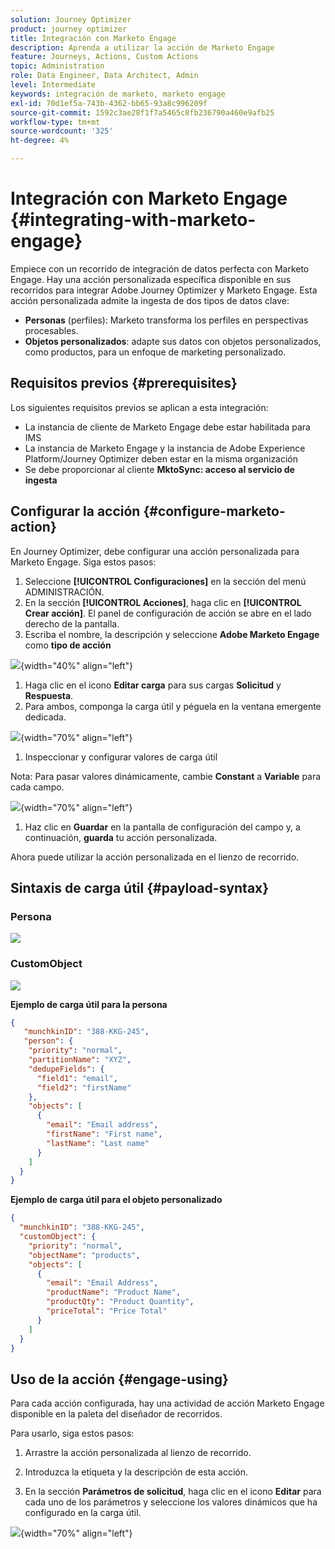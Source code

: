 ```yaml
---
solution: Journey Optimizer
product: journey optimizer
title: Integración con Marketo Engage
description: Aprenda a utilizar la acción de Marketo Engage
feature: Journeys, Actions, Custom Actions
topic: Administration
role: Data Engineer, Data Architect, Admin
level: Intermediate
keywords: integración de marketo, marketo engage
exl-id: 70d1ef5a-743b-4362-bb65-93a8c996209f
source-git-commit: 1592c3ae28f1f7a5465c8fb236790a460e9afb25
workflow-type: tm+mt
source-wordcount: '325'
ht-degree: 4%

---
```


# Integración con Marketo Engage {#integrating-with-marketo-engage}

Empiece con un recorrido de integración de datos perfecta con Marketo Engage. Hay una acción personalizada específica disponible en sus recorridos para integrar Adobe Journey Optimizer y Marketo Engage. Esta acción personalizada admite la ingesta de dos tipos de datos clave:

* **Personas** (perfiles): Marketo transforma los perfiles en perspectivas procesables.
* **Objetos personalizados**: adapte sus datos con objetos personalizados, como productos, para un enfoque de marketing personalizado.

## Requisitos previos {#prerequisites}

Los siguientes requisitos previos se aplican a esta integración:

* La instancia de cliente de Marketo Engage debe estar habilitada para IMS
* La instancia de Marketo Engage y la instancia de Adobe Experience Platform/Journey Optimizer deben estar en la misma organización
* Se debe proporcionar al cliente **MktoSync: acceso al servicio de ingesta**

## Configurar la acción {#configure-marketo-action}


En Journey Optimizer, debe configurar una acción personalizada para Marketo Engage. Siga estos pasos:

1. Seleccione **[!UICONTROL Configuraciones]** en la sección del menú ADMINISTRACIÓN.
1. En la sección **[!UICONTROL Acciones]**, haga clic en **[!UICONTROL Crear acción]**. El panel de configuración de acción se abre en el lado derecho de la pantalla.
1. Escriba el nombre, la descripción y seleccione **Adobe Marketo Engage** como **tipo de acción**

![](assets/engage-customaction-creation.png){width="40%" align="left"}

1. Haga clic en el icono **Editar carga** para sus cargas **Solicitud** y **Respuesta**.
1. Para ambos, componga la carga útil y péguela en la ventana emergente dedicada.

![](assets/engage-customaction-payload.png){width="70%" align="left"}

1. Inspeccionar y configurar valores de carga útil

Nota: Para pasar valores dinámicamente, cambie **Constant** a **Variable** para cada campo.

![](assets/engage-customaction-payload-fields.png){width="70%" align="left"}

1. Haz clic en **Guardar** en la pantalla de configuración del campo y, a continuación, **guarda** tu acción personalizada.

Ahora puede utilizar la acción personalizada en el lienzo de recorrido.

## Sintaxis de carga útil {#payload-syntax}

### Persona

![](assets/payload-person.png)

### CustomObject

![](assets/payload-customobject.png)


**Ejemplo de carga útil para la persona**

```json
{
   "munchkinID": "388-KKG-245",  
   "person": {
    "priority": "normal",
    "partitionName": "XYZ",
    "dedupeFields": {
      "field1": "email",
      "field2": "firstName"
    },
    "objects": [
      {
        "email": "Email address",
        "firstName": "First name",
        "lastName": "Last name"
      }
    ]
  }
}
```

**Ejemplo de carga útil para el objeto personalizado**

```json
{
  "munchkinID": "388-KKG-245", 
  "customObject": {
    "priority": "normal",
    "objectName": "products",
    "objects": [
      {
        "email": "Email Address",
        "productName": "Product Name",
        "productQty": "Product Quantity",
        "priceTotal": "Price Total"
      }
    ]
  }
}
```


## Uso de la acción {#engage-using}

Para cada acción configurada, hay una actividad de acción Marketo Engage disponible en la paleta del diseñador de recorridos.

Para usarlo, siga estos pasos:

1. Arrastre la acción personalizada al lienzo de recorrido.

1. Introduzca la etiqueta y la descripción de esta acción.

1. En la sección **Parámetros de solicitud**, haga clic en el icono **Editar** para cada uno de los parámetros y seleccione los valores dinámicos que ha configurado en la carga útil.

![](assets/engage-use-canvas.png){width="70%" align="left"}
